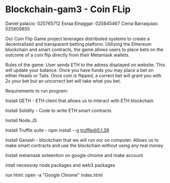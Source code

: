 # Blockchain-gam3 - Coin FLip
Daniel palacio: 025765712
Esraa Elnaggar: 025845467
Ciena Barraquias: 025609855

Our Coin Flip Game project leverages distributed systems to create a decentralized and transparent betting platform. Utilizing the Ethereum blockchain and smart contracts, the game allows users to place bets on the outcome of a coin flip directly from their Metamask wallets.

Rules of the game:
User sends ETH to the adress displayed on website. This will update your balance. Once you have funds you may place a bet on either Heads or Tails. Once coin is flipped, a correct bet will grant you with 2x your bet but an uncorrect bet will take what you bet. 


Requirements to run program:

Install GETH - ETH cleint that allows us to interact with ETH blockchain

Install Solidity - Code to write ETH smart contracts 

Install Node.JS

Install Truffle suite - npm install --g truffle@5.1.39

Install Ganash - blockchain that we will run our on computer. Allows us to make smart 				                contracts and use the blockchain without using any real money

Install metamask exteention on google chrome and make account

  
intall necessray node packages and web3 packages

run html: open -a "Google Chrome" index.html 












